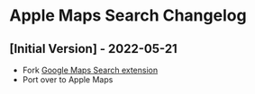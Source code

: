 # Apple Maps Search Changelog

## [Initial Version] - 2022-05-21

- Fork [Google Maps Search extension](https://www.raycast.com/ratoru/google-maps-search)
- Port over to Apple Maps
